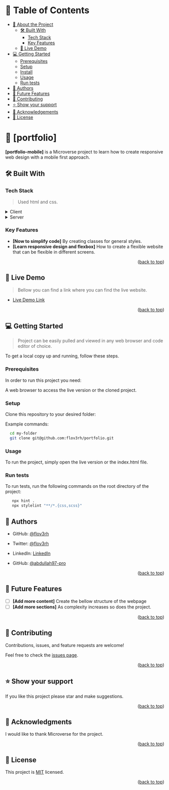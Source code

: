 # 📗 Table of Contents

- [📖 About the Project](#about-project)
  - [🛠 Built With](#built-with)
    - [Tech Stack](#tech-stack)
    - [Key Features](#key-features)
  - [🚀 Live Demo](#live-demo)    
- [💻 Getting Started](#getting-started)
  - [Prerequisites](#prerequisites)
  - [Setup](#setup)
  - [Install](#install)
  - [Usage](#usage)
  - [Run tests](#run-tests)
- [👥 Authors](#authors)
- [🔭 Future Features](#future-features)
- [🤝 Contributing](#contributing)
- [⭐️ Show your support](#support)
- [🙏 Acknowledgements](#acknowledgements)
- [📝 License](#license)

# 📖 [portfolio] <a name="about-project"></a>

**[portfolio-mobile]** is a Microverse project to learn how to create responsive web design with a mobile first approach.

## 🛠 Built With <a name="built-with"></a>

### Tech Stack <a name="tech-stack"></a>

> Used html and css.

<details>
  <summary>Client</summary>
  <ul>
    <li><a href="">html</a></li>
    <li><a href="">css</a></li>
  </ul>
</details>

<details>
  <summary>Server</summary>
  <ul>
    <li><a href="">Github</a></li>
  </ul>
</details>

### Key Features <a name="key-features"></a>

- **[Now to simplify code]** By creating classes for general styles.
- **[Learn responsive design and flexbox]** How to create a flexible website that can be flexible in different screens.

<p align="right">(<a href="#readme-top">back to top</a>)</p>

## 🚀 Live Demo <a name="live-demo"></a>

> Bellow you can find a link where you can find the live website.

- [Live Demo Link](https://flov3rh.github.io/)

<p align="right">(<a href="#readme-top">back to top</a>)</p>

## 💻 Getting Started <a name="getting-started"></a>

> Project can be easily pulled and viewed in any web browser and code editor of choice.

To get a local copy up and running, follow these steps.

### Prerequisites

In order to run this project you need:

A web browser to access the live version or the cloned project.

### Setup

Clone this repository to your desired folder:

Example commands:

```sh
  cd my-folder
  git clone git@github.com:flov3rh/portfolio.git
```

### Usage

To run the project, simply open the live version or the index.html file.

### Run tests

To run tests, run the following commands on the root directory of the project:

```sh
   npx hint .
   npx stylelint "**/*.{css,scss}"

```
## 👥 Authors <a name="authors"></a>

- GitHub: [@flov3rh](https://github.com/flov3rh)
- Twitter: [@flov3rh](https://twitter.com/flov3rh)
- LinkedIn: [LinkedIn](https://www.linkedin.com/in/flov3rh/)

- GitHub: [@abdullah97-pro](https://github.com/abdullah97-pro)


<p align="right">(<a href="#readme-top">back to top</a>)</p>

## 🔭 Future Features <a name="future-features"></a>

- [ ] **[Add more content]** Create the bellow structure of the webpage
- [ ] **[Add more sections]** As complexity increases so does the project.

<p align="right">(<a href="#readme-top">back to top</a>)</p>

## 🤝 Contributing <a name="contributing"></a>

Contributions, issues, and feature requests are welcome!

Feel free to check the [issues page](../../issues/).

<p align="right">(<a href="#readme-top">back to top</a>)</p>

## ⭐️ Show your support <a name="support"></a>

If you like this project please star and make suggestions.

<p align="right">(<a href="#readme-top">back to top</a>)</p>

## 🙏 Acknowledgments <a name="acknowledgements"></a>

I would like to thank Microverse for the project.

<p align="right">(<a href="#readme-top">back to top</a>)</p>

## 📝 License <a name="license"></a>

This project is [MIT](./MIT.md) licensed.

<p align="right">(<a href="#readme-top">back to top</a>)</p>
